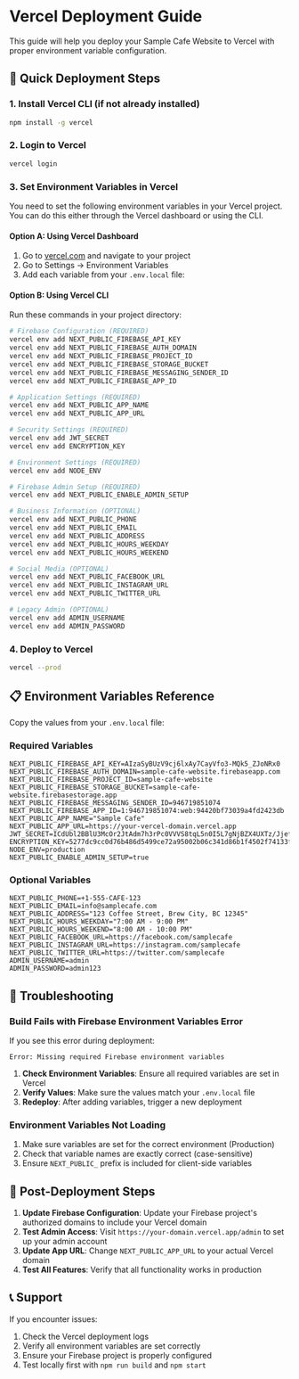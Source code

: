 # Vercel Deployment Guide

This guide will help you deploy your Sample Cafe Website to Vercel with proper environment variable configuration.

## 🚀 Quick Deployment Steps

### 1. Install Vercel CLI (if not already installed)
```bash
npm install -g vercel
```

### 2. Login to Vercel
```bash
vercel login
```

### 3. Set Environment Variables in Vercel

You need to set the following environment variables in your Vercel project. You can do this either through the Vercel dashboard or using the CLI.

#### Option A: Using Vercel Dashboard
1. Go to [vercel.com](https://vercel.com) and navigate to your project
2. Go to Settings → Environment Variables
3. Add each variable from your `.env.local` file:

#### Option B: Using Vercel CLI
Run these commands in your project directory:

```bash
# Firebase Configuration (REQUIRED)
vercel env add NEXT_PUBLIC_FIREBASE_API_KEY
vercel env add NEXT_PUBLIC_FIREBASE_AUTH_DOMAIN
vercel env add NEXT_PUBLIC_FIREBASE_PROJECT_ID
vercel env add NEXT_PUBLIC_FIREBASE_STORAGE_BUCKET
vercel env add NEXT_PUBLIC_FIREBASE_MESSAGING_SENDER_ID
vercel env add NEXT_PUBLIC_FIREBASE_APP_ID

# Application Settings (REQUIRED)
vercel env add NEXT_PUBLIC_APP_NAME
vercel env add NEXT_PUBLIC_APP_URL

# Security Settings (REQUIRED)
vercel env add JWT_SECRET
vercel env add ENCRYPTION_KEY

# Environment Settings (REQUIRED)
vercel env add NODE_ENV

# Firebase Admin Setup (REQUIRED)
vercel env add NEXT_PUBLIC_ENABLE_ADMIN_SETUP

# Business Information (OPTIONAL)
vercel env add NEXT_PUBLIC_PHONE
vercel env add NEXT_PUBLIC_EMAIL
vercel env add NEXT_PUBLIC_ADDRESS
vercel env add NEXT_PUBLIC_HOURS_WEEKDAY
vercel env add NEXT_PUBLIC_HOURS_WEEKEND

# Social Media (OPTIONAL)
vercel env add NEXT_PUBLIC_FACEBOOK_URL
vercel env add NEXT_PUBLIC_INSTAGRAM_URL
vercel env add NEXT_PUBLIC_TWITTER_URL

# Legacy Admin (OPTIONAL)
vercel env add ADMIN_USERNAME
vercel env add ADMIN_PASSWORD
```

### 4. Deploy to Vercel
```bash
vercel --prod
```

## 📋 Environment Variables Reference

Copy the values from your `.env.local` file:

### Required Variables
```env
NEXT_PUBLIC_FIREBASE_API_KEY=AIzaSyBUzV9cj6lxAy7CayVfo3-MQk5_ZJoNRx0
NEXT_PUBLIC_FIREBASE_AUTH_DOMAIN=sample-cafe-website.firebaseapp.com
NEXT_PUBLIC_FIREBASE_PROJECT_ID=sample-cafe-website
NEXT_PUBLIC_FIREBASE_STORAGE_BUCKET=sample-cafe-website.firebasestorage.app
NEXT_PUBLIC_FIREBASE_MESSAGING_SENDER_ID=946719851074
NEXT_PUBLIC_FIREBASE_APP_ID=1:946719851074:web:94420bf73039a4fd2423db
NEXT_PUBLIC_APP_NAME="Sample Cafe"
NEXT_PUBLIC_APP_URL=https://your-vercel-domain.vercel.app
JWT_SECRET=ICdUbl2BBlU3McOr2JtAdm7h3rPc0VVVS8tqL5n0I5L7gNjBZX4UXTz/JjeftfFJ6blFez0RkejCI+OPeDX9Uw==
ENCRYPTION_KEY=5277dc9cc0d76b486d5499ce72a95002b06c341d86b1f4502f74133f011b098c
NODE_ENV=production
NEXT_PUBLIC_ENABLE_ADMIN_SETUP=true
```

### Optional Variables
```env
NEXT_PUBLIC_PHONE=+1-555-CAFE-123
NEXT_PUBLIC_EMAIL=info@samplecafe.com
NEXT_PUBLIC_ADDRESS="123 Coffee Street, Brew City, BC 12345"
NEXT_PUBLIC_HOURS_WEEKDAY="7:00 AM - 9:00 PM"
NEXT_PUBLIC_HOURS_WEEKEND="8:00 AM - 10:00 PM"
NEXT_PUBLIC_FACEBOOK_URL=https://facebook.com/samplecafe
NEXT_PUBLIC_INSTAGRAM_URL=https://instagram.com/samplecafe
NEXT_PUBLIC_TWITTER_URL=https://twitter.com/samplecafe
ADMIN_USERNAME=admin
ADMIN_PASSWORD=admin123
```

## 🔧 Troubleshooting

### Build Fails with Firebase Environment Variables Error
If you see this error during deployment:
```
Error: Missing required Firebase environment variables
```

1. **Check Environment Variables**: Ensure all required variables are set in Vercel
2. **Verify Values**: Make sure the values match your `.env.local` file
3. **Redeploy**: After adding variables, trigger a new deployment

### Environment Variables Not Loading
1. Make sure variables are set for the correct environment (Production)
2. Check that variable names are exactly correct (case-sensitive)
3. Ensure `NEXT_PUBLIC_` prefix is included for client-side variables

## 🎯 Post-Deployment Steps

1. **Update Firebase Configuration**: Update your Firebase project's authorized domains to include your Vercel domain
2. **Test Admin Access**: Visit `https://your-domain.vercel.app/admin` to set up your admin account
3. **Update App URL**: Change `NEXT_PUBLIC_APP_URL` to your actual Vercel domain
4. **Test All Features**: Verify that all functionality works in production

## 📞 Support

If you encounter issues:
1. Check the Vercel deployment logs
2. Verify all environment variables are set correctly
3. Ensure your Firebase project is properly configured
4. Test locally first with `npm run build` and `npm start`
